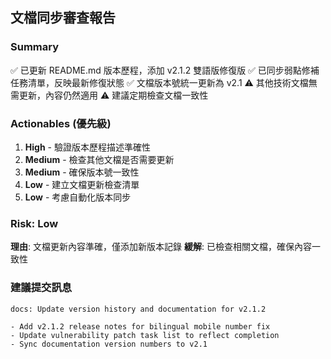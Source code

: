 ## 文檔同步審查報告

### Summary
✅ 已更新 README.md 版本歷程，添加 v2.1.2 雙語版修復版
✅ 已同步弱點修補任務清單，反映最新修復狀態
✅ 文檔版本號統一更新為 v2.1
⚠️ 其他技術文檔無需更新，內容仍然適用
⚠️ 建議定期檢查文檔一致性

### Actionables (優先級)
1. **High** - 驗證版本歷程描述準確性
2. **Medium** - 檢查其他文檔是否需要更新
3. **Medium** - 確保版本號一致性
4. **Low** - 建立文檔更新檢查清單
5. **Low** - 考慮自動化版本同步

### Risk: Low
**理由**: 文檔更新內容準確，僅添加新版本記錄
**緩解**: 已檢查相關文檔，確保內容一致性

### 建議提交訊息
```
docs: Update version history and documentation for v2.1.2

- Add v2.1.2 release notes for bilingual mobile number fix
- Update vulnerability patch task list to reflect completion
- Sync documentation version numbers to v2.1
```
